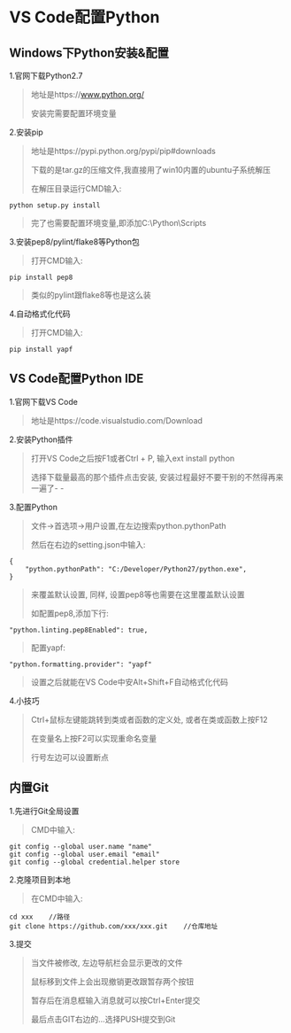 # VS Code配置Python

## Windows下Python安装&配置


1.官网下载Python2.7

>地址是https://www.python.org/
>
>安装完需要配置环境变量

2.安装pip

>地址是https://pypi.python.org/pypi/pip#downloads
>
>下载的是tar.gz的压缩文件,我直接用了win10内置的ubuntu子系统解压
>
>在解压目录运行CMD输入:
>
    python setup.py install
>
>完了也需要配置环境变量,即添加C:\Python\Scripts

3.安装pep8/pylint/flake8等Python包

>打开CMD输入:
>
    pip install pep8
>
>类似的pylint跟flake8等也是这么装

4.自动格式化代码

>打开CMD输入:
>
    pip install yapf
>

## VS Code配置Python IDE

1.官网下载VS Code

>地址是https://code.visualstudio.com/Download

2.安装Python插件

>打开VS Code之后按F1或者Ctrl + P, 输入ext install python
>
>选择下载量最高的那个插件点击安装, 安装过程最好不要干别的不然得再来一遍了- -

3.配置Python

>文件->首选项->用户设置,在左边搜索python.pythonPath
>
>然后在右边的setting.json中输入:
>
    {
        "python.pythonPath": "C:/Developer/Python27/python.exe",
    }
>来覆盖默认设置, 同样, 设置pep8等也需要在这里覆盖默认设置
>
>如配置pep8,添加下行:
>
    "python.linting.pep8Enabled": true,
>
>配置yapf:
>
    "python.formatting.provider": "yapf"
>
>设置之后就能在VS Code中安Alt+Shift+F自动格式化代码

4.小技巧

>Ctrl+鼠标左键能跳转到类或者函数的定义处, 或者在类或函数上按F12
>
>在变量名上按F2可以实现重命名变量
>
>行号左边可以设置断点

## 内置Git

1.先进行Git全局设置

>CMD中输入:
>
    git config --global user.name "name"
    git config --global user.email "email"
    git config --global credential.helper store
>

2.克隆项目到本地

>在CMD中输入:
>
    cd xxx    //路径
    git clone https://github.com/xxx/xxx.git    //仓库地址
>

3.提交

>当文件被修改, 左边导航栏会显示更改的文件
>
>鼠标移到文件上会出现撤销更改跟暂存两个按钮
>
>暂存后在消息框输入消息就可以按Ctrl+Enter提交
>
>最后点击GIT右边的...选择PUSH提交到Git